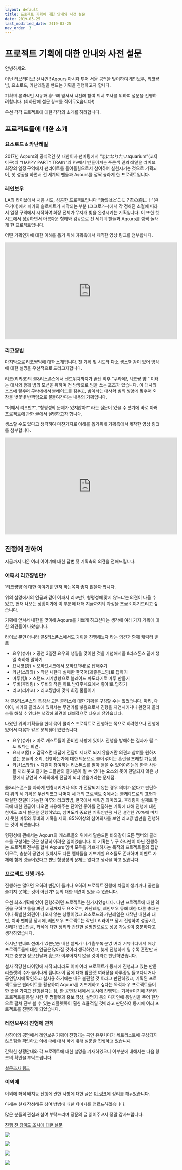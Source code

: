 ```yaml
---
layout: default
title: 프로젝트 기획에 대한 안내와 사전 설문
date: 2019-03-25
last_modified_date: 2019-03-25
nav_order: 3
---
```


# 프로젝트 기획에 대한 안내와 사전 설문

안녕하세요.

이번 러브라이브! 선샤인!! Aqours 아시아 투어 서울 공연을 맞이하여 레인보우, 리코쨩 빔, 요소로드, 카난레일을 만드는 기획을 진행하고자 합니다. 

기획의 본격적인 시동과 홍보에 앞서서 사전에 참여 의사 조사를 위하여 설문을 진행하려합니다. (최하단에 설문 링크를 적어두었습니다!)

우선 각각 프로젝트에 대한 각각의 소개를 하려합니다.

## 프로젝트들에 대한 소개

### 요소로드 & 카난레일

2017년 Aqours의 공식적인 첫 내한이자 팬미팅에서 “恋になりたいaquarium”(코이아쿠)와 “HAPPY PARTY TRAIN”의 PV에서 만들어지는 푸른색 길과 레일을 라이브 회장의 일정 구역에서 팬라이트를 들어올림으로서 참여하여 실현시키는 것으로 기획되어, 첫 성공을 하면서 전 세계의 팬들과 Aqours를 깜짝 놀라게 한 프로젝트입니다.

### 레인보우

LA의 라이브에서 처음 시도, 성공한 프로젝트입니다 “勇気はどこに？君の胸に！”(유우키미)에서 치카의 솔로파트가 시작되는 부분 (코코로가~)에서 각 정해진 소절에 따라서 일정 구역에서 시작하여 회장 전체가 무지개 빛을 완성시키는 기획입니다. 이 또한 첫 시도에서 성공하면서 아름다운 형태와 감동으로 전 세계의 팬들과 Aqours를 깜짝 놀라게 한 프로젝트입니다.

어떤 기획인가에 대한 이해를 돕기 위해 기획측에서 제작한 영상 링크를 첨부합니다.

<iframe width="560" height="315" src="https://www.youtube.com/embed/ZZB4YtBk_MM?si=MHqqLYOUoZoQXgdM" title="YouTube video player" frameborder="0" allow="accelerometer; autoplay; clipboard-write; encrypted-media; gyroscope; picture-in-picture; web-share" referrerpolicy="strict-origin-when-cross-origin" allowfullscreen></iframe>

### 리코쨩빔

마지막으로 리코쨩빔에 대한 소개입니다. 첫 기획 및 시도라 다소 생소한 감이 있어 방식에 대한 설명을 우선적으로 드리고자합니다.

리코(리캬코)의 콜&리스폰스에서 샌드위치까지가 끝난 이후 “쿠라에!, 리코쨩 빔!” 이라는 대사와 함께 빔의 모션을 취하며 전 방향으로 빔을 쏘는 포즈가 있습니다. 이 대사와 포즈에 맞추어 쿠라에에서 블레이드를 감추고, 빔이라는 대사와 빔의 방향에 맞추어 회장을 벚꽃빛 반짝임으로 물들여간다는 내용의 기획입니다.

“어째서 리코만?”, “형평성의 문제가 있지않아?” 라는 질문이 있을 수 있기에 바로 아래 프로젝트에 관한 글에서 설명하고자 합니다.

생소할 수도 있다고 생각하여 마찬가지로 이해를 돕기위해 기획측에서 제작한 영상 링크를 첨부합니다.

<iframe width="560" height="315" src="https://www.youtube.com/embed/OBoqjXYtDWo?si=Im9DAg-CsWH4h1WO" title="YouTube video player" frameborder="0" allow="accelerometer; autoplay; clipboard-write; encrypted-media; gyroscope; picture-in-picture; web-share" referrerpolicy="strict-origin-when-cross-origin" allowfullscreen></iframe>

## 진행에 관하여

지금까지 나온 여러 이야기에 대한 답변 및 기획측의 의견을 전해드립니다.

### 어째서 리코쨩빔만?

‘리코쨩빔’에 대한 이야기를 먼저 하는쪽이 좋지 않을까 합니다.

위의 설명에서의 언급과 같이 어째서 리코만?, 형평성에 맞지 않느냐는 의견이 나올 수 있고, 현재 나오는 상황이기에 이 부분에 대해 지금까지의 과정을 조금 이야기드리고 싶습니다.

기획에 앞서서 내한을 맞이해 Aqours를 기쁘게 하고싶다는 생각에 여러 가지 기획에 대한 의견들이 나왔습니다.

라이브 뿐만 아니라 콜&리스폰스에서도 기획을 진행해보자 라는 의견과 함께 캐릭터 별로 

- 요우(슈카) > 공연 3일전 요우의 생일을 맞이한 것을 기념해서콜 &리스폰스 끝에 생일 축하해 말하기
- 요시코(컁) > 오하요시코에서 오하요하네!로 답해주기
- 카난(스와와) > 작년 내한때 실패한 한국어(꽤좋은느낌)로 답하기
- 마루(킹) > 스탠드 시계방향으로 블레이드 파도타기로 마루 만들기 
- 루비(후리링) > 루비의 작은 하트 받아주세요에서 좋아!로 답하기
- 리코(리캬코) > 리코쨩빔에 맞춰 회장 물들이기 

각 콜&리스폰스의 특성상 모든 콜리스에 대한 기획을 구성할 수는 없었습니다. 마리, 다이아, 치카의 콜리스에 있어서는 무언가를 넣음으로서 진행을 지연시키거나 완전히 콜리스를 해칠 수 있다는 생각에 의견이 대체적으로 나오지 않았습니다.

나왔던 위의 기획들을 한데 묶어 콜리스 프로젝트로 진행하는 쪽으로 하려했으나 진행에 있어서 다음과 같은 문제점이 있었습니다.

- 요우(슈카) > 따로 캐스트들이 준비한 사항에 있어서 진행을 방해하는 결과가 될 수도 있다는 의견.
- 요시코(컁) > 갑작스런 대답에 전달이 제대로 되지 않을거란 의견과 참여를 원하지 않는 분들의 소리, 진행하는가에 대한 의문으로 콜이 섞이는 혼란을 초래할 가능성.
- 카난(스와와) > 다같이 참여하는 리스폰스를 알아 들을 수 있어야하는데 한국 사람들 끼리 웃고 즐기는 그들만의 즐거움이 될 수 있다는 요소와 뜻이 전달되지 않은 상황에서 당연히 스와와에게 전달이 되지 않을거라는 문제점.

콜&리스폰스를 과하게 변형시키거나 의미가 전달되지 않는 경우 의미가 없다고 판단하여 위의 세 기획은 무산되었고 나머지 세 개의 프로젝트 중에서는 블레이드로의 표현과 확실한 전달이 가능한 마루와 리코쨩빔, 한국에서 배워간 의미있고, 후리링이 실제로 한국에 대한 언급이 나오면 사용해주는 단어인 좋아를 전달하는 기획에 대해 진행에 대한 참여도 조사 설문을 진행하였고, 참여도가 중요한 기획인만큼 사전 설정한 70%에 미치지 못한 마루와 루비의 기획을 제외, 85%이상의 참여의사를 보인 리코쨩 빔만을 진행하는 것이 되었습니다.

형평성에 관해서는 Aqours의 캐스트들의 위에서 말씀드린 바와같이 모든 멤버의 콜리스를 구성하는 것은 상당히 어려운 일이었습니다. 이 기획는 누구 하나만이 아닌 진행하는 프로젝트 전부를 합쳐 Aqours 멤버 모두를 기쁘게하자는 목적의 프로젝트들의 집합이므로, 충분히 공연에 있어서도 다른 멤버들을 기쁘게할 요소들도 존재하며 이벤트 자체에 함께 깃들어있다고 판단 형평성의 문제는 없다고 생각을 하고 있습니다.

### 프로젝트 진행 개수

진행하는 많으면 오히려 반감이 들거나 오히려 프로젝트 진행에 차질이 생기거나 공연을 즐기지 못하는 것이 아닌가? 등의 대한 의견이 있을 수 있습니다.

우선 최초기획에 있어 진행하려던 프로젝트는 한가지였습니다. 다만 프로젝트에 대한 의견을 구하고 틀을 짜던 시점까지도 요소로드, 카난레일, 레인보우 등에 대한 다른 총대분이나 특별한 의견이 나오지 않는 상황이었고 요소로드와 카난레일은 재작년 내한과 대만, 치바 팬미팅 당시에, 레인보우 프로젝트는 작년 LA 라이브 당시 진행하여 성공시킨 선례가 있는만큼, 좌석에 대한 정리와 간단한 설명만으로도 성공 가능성이 충분하다고 생각하였습니다.

하지만 반대로 선례가 있는만큼 내한 날짜가 다가올수록 분명 여러 커뮤니티에서 해당 프로젝트들에 대한 언급은 많아질 것이라 생각하였고, 늦게 진행하게 될 수록 혼란만 커지고 충분한 정보전달과 홍보가 이루어지지 않을 것이라고 판단하였습니다.

설사 적당한 타이밍에 시작 되더라도 이미 여러 프로젝트가 동시에 진행되고 있는 만큼 리플렛의 수가 늘어나게 됩니다.이 점에 대해 팜플렛 여러장을 하루종일 들고다니거나 공연당시에 확인하고 실사용 하기에는 매우 불편할 것 이라고 판단하였고, 기획된 프로젝트들은 팬라이트를 활용하여 Aqours를 기쁘게하고 싶다는 목적과 위 프로젝트들이 한 뜻을 가지고 진행된다는 점, 한 공연장 내에서 동시에 진행되는 기획들이기에 차라리 프로젝트를 통일 시킨 후 팜플렛과 홍보 영상, 설명지 등의 디자인에 통일성을 주어 한장으로 펼쳐 전부 볼 수 있는 리플렛쪽이 훨씬 효율적일 것이라고 판단하여 동시에 여러 프로젝트를 진행하게 되었습니다.

### 레인보우의 진행에 관해

상하이의 공연에서 레인보우 기획이 진행되는 곡인 유우키미가 세트리스트에 구성되지 않은점을 확인하고 이에 대해 대처 하기 위해 설문을 진행하고 있습니다.

간략한 상황안내와 각 프로젝트에 대한 설명을 기재하였으니 이부분에 대해서는 다음 링크의 확인을 부탁드립니다.

[설문조사 링크](http://naver.me/x1RlABbx)

### 이외에

이외에 좌석 배치등 진행에 관한 사항에 대한 글은 [이 링크](/docs/2019-03-22-project-qna)에 정리를 해두었습니다.

아래는 현재 작성해둔 참여 방법에 대한 이미지를 업로드하겠습니다.

많은 분들의 관심과 참여 부탁드리며 장문의 글 읽어주셔서 정말 감사드립니다.

[진행 전 참여도 조사에 대한 설문](http://naver.me/5BrHzGI8)

![](/assets/images/rainbow_190325.jpg)

![](/assets/images/rikobeam_190325.jpg)

![](/assets/images/yousoroad_190325.jpg)

![](/assets/images/kananrail_190325.jpg)
